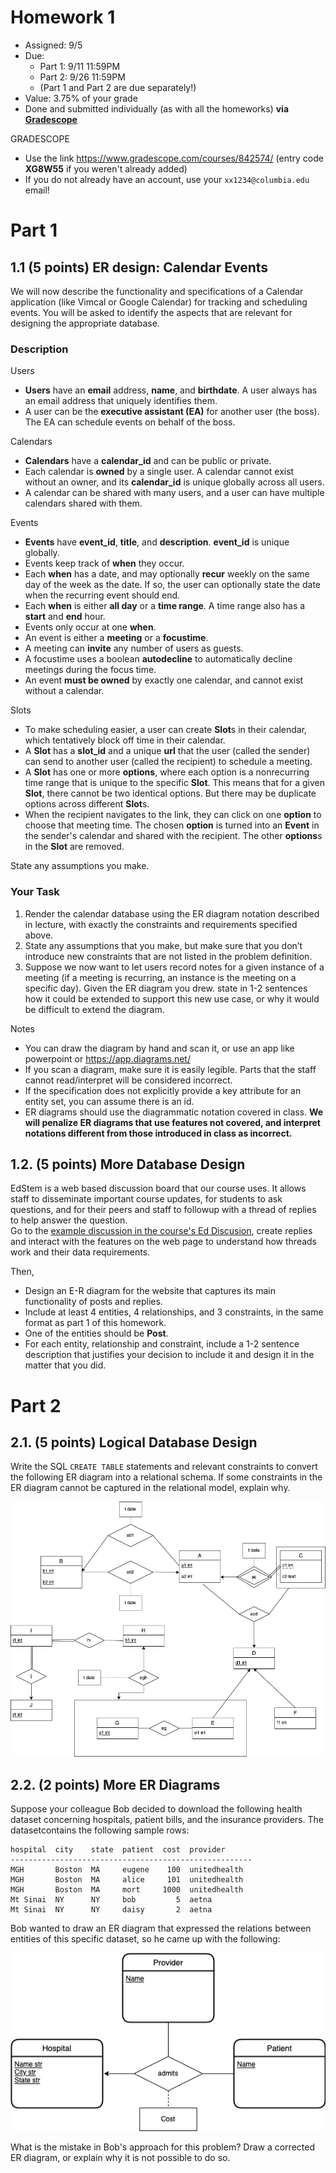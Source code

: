 # Homework 1

* Assigned: 9/5
* Due:
    * Part 1: 9/11 11:59PM
    * Part 2: 9/26 11:59PM
    * (Part 1 and Part 2 are due separately!)
* Value: 3.75% of your grade
* Done and submitted individually (as with all the homeworks) **via [Gradescope](https://www.gradescope.com)**

GRADESCOPE

* Use the link https://www.gradescope.com/courses/842574/ (entry code **XG8W55** if you weren't already added)
* If you do not already have an account, use your `xx1234@columbia.edu` email!


# Part 1




## 1.1 (5 points) ER design: Calendar Events

We will now describe the functionality and specifications of a Calendar application (like Vimcal or Google Calendar) for tracking and scheduling events.
You will be asked to identify the aspects that are relevant for designing the appropriate database.

### Description

Users

* **Users** have an **email** address, **name**, and **birthdate**.  A user always has an email address that uniquely identifies them.
* A user can be the **executive assistant (EA)** for another user (the boss).   The EA can schedule events on behalf of the boss.

Calendars

* **Calendars** have a **calendar_id** and can be public or private.
* Each calendar is **owned** by a single user.  A calendar cannot exist without an owner, and its **calendar_id** is unique globally across all users.  
* A calendar can be shared with many users, and a user can have multiple calendars shared with them.


Events

* **Events** have **event_id**, **title**, and **description**. **event_id** is unique globally.  
* Events keep track of **when** they occur.    
* Each **when** has a date,  and may optionally  **recur** weekly on the same day of the week as the date.  If so, the user can optionally state the date when the recurring event should end.
* Each **when** is either  **all day** or a **time range**. A time range also has a **start** and **end** hour.
* Events only occur at one **when**.
* An event is either a **meeting** or a **focustime**.
* A meeting can **invite** any number of users as guests.
* A focustime uses a boolean **autodecline** to automatically decline meetings during the focus time.
* An event **must be owned** by exactly one calendar, and cannot exist without a calendar.

Slots

* To make scheduling easier, a user can create **Slot**s in their calendar, which tentatively block off time in their calendar.
* A **Slot** has a **slot_id** and a unique **url** that the user (called the sender) can send to another user (called the recipient) to schedule a meeting.
* A **Slot** has one or more **options**, where each option is a nonrecurring time range that is unique to the specific **Slot**.
  This means that for a given **Slot**, there cannot be two identical options.  But there may be duplicate options across different **Slot**s.
* When the recipient navigates to the link, they can click on one **option** to choose that meeting time.  The chosen **option** is turned into an **Event** 
  in the sender's calendar and shared with the recipient.   The other **options**s in the **Slot** are removed.  


State any assumptions you make.

### Your Task

1. Render the calendar database using the ER diagram notation described in lecture, with exactly the constraints and requirements specified above. 
2. State any assumptions that you make, but make sure that you don’t introduce new constraints that are not listed in the problem definition.
3. Suppose we now want to let users record notes for a given instance of a meeting (if a meeting is recurring, an instance is the meeting on a specific day).    Given the ER diagram you drew. state in 1-2 sentences how it could be extended to support this new use case, or why it would be difficult to extend the diagram. 


Notes

* You can draw the diagram by hand and scan it, or use an app like powerpoint or https://app.diagrams.net/
* If you scan a diagram, make sure it is easily legible.  Parts that the staff cannot read/interpret will be considered incorrect.
* If the specification does not explicitly provide a key attribute for an entity set, you can assume there is an id.
* ER diagrams should use the diagrammatic notation covered in class.
  **We will penalize ER diagrams that use features not covered, and interpret notations different from those introduced in class as incorrect.**


## 1.2. (5 points) More Database Design


EdStem is a web based discussion board that our course uses.   It allows staff to disseminate important course updates, for students to ask questions, and for their peers and staff to followup with a thread of replies to help answer the question.  
Go to the [example discussion in the course's Ed Discusion](https://edstem.org/us/courses/61495/discussion/5188213), create replies and interact with the features on the web page to understand how threads work and their data requirements.   


<!--
GitHub is a web based Git repository hosting service that provides version control and source code management functionality. It provides several collaboarative features like bug tracking, task management, and contribution analytics for every project. Handling big code bases and with multiple people working on them, indeed becomes a tedious task, GitHub helps to make this exercise easier. GitHub’s bug tracker is called Issues, and has its own section in every repository. Issues are kind of like shared e-mails, and a great way to keep track of tasks, enhancements, and bugs for the projects. You may learn more about github issues at [Github-Issues](https://guides.github.com/features/issues/) 

Visit the issues page of any public repository on Github, For example, visit [Tensorflow-Issues](https://github.com/tensorflow/tensorflow/issues). Analyze the page and the linked issue pages to understand its data requirements.  
-->

Then, 

* Design an E-R diagram for the website that captures its main functionality of posts and replies.  
* Include at least 4 entities, 4 relationships, and 3 constraints, in the same format as part 1 of this homework.
* One of the entities should be **Post**.
* For each entity, relationship and constraint, include a 1-2 sentence description that justifies your decision to include it and design it in the matter that you did.


# Part 2

## 2.1. (5 points) Logical Database Design

Write the SQL `CREATE TABLE` statements and relevant constraints to convert the following ER diagram into a relational schema.  If some constraints in the ER diagram cannot be captured in the relational model, explain why.

<a href="diag1_hw1p2.png"><img src="diag1_hw1p2.png"/></a>



## 2.2. (2 points) More ER Diagrams


Suppose your colleague Bob decided to download the following health dataset concerning hospitals, patient bills, and the insurance providers.   The datasetcontains the following sample rows:

    hospital  city    state  patient  cost  provider
    ------------------------------------------------------
    MGH       Boston  MA     eugene    100  unitedhealth
    MGH       Boston  MA     alice     101  unitedhealth
    MGH       Boston  MA     mort     1000  unitedhealth
    Mt Sinai  NY      NY     bob         5  aetna
    Mt Sinai  NY      NY     daisy       2  aetna


Bob wanted to draw an ER diagram that expressed the relations between entities of this specific dataset, so he came up with the following:

<a href="diag2_hw1p2.png"><img src="diag2_hw1p2.png"/></a>

What is the mistake in Bob's approach for this problem? Draw a corrected ER diagram, or explain why it is not possible to do so.
